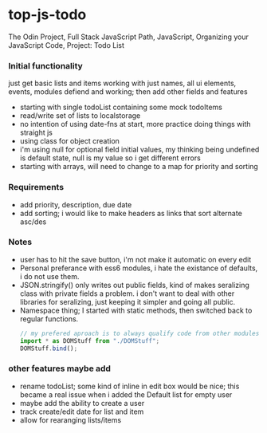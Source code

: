 # top-js-todo

The Odin Project, Full Stack JavaScript Path, JavaScript, Organizing your JavaScript Code, Project: Todo List

### Initial functionality

just get basic lists and items working with just names, all ui elements, events, modules defiend and working; then add other fields and features

-   starting with single todoList containing some mock todoItems
-   read/write set of lists to localstorage
-   no intention of using date-fns at start, more practice doing things with straight js
-   using class for object creation
-   i'm using null for optional field initial values, my thinking being undefined is default state, null is my value so i get different errors
-   starting with arrays, will need to change to a map for priority and sorting

### Requirements

-   add priority, description, due date
-   add sorting; i would like to make headers as links that sort alternate asc/des

### Notes

-   user has to hit the save button, i'm not make it automatic on every edit
-   Personal preferance with ess6 modules, i hate the existance of defaults, i do not use them.
-   JSON.stringify() only writes out public fields, kind of makes seralizing class with private fields a problem. i don't want to deal with other libraries for seralizing, just keeping it simpler and going all public.
-   Namespace thing; I started with static methods, then switched back to regular functions.
    ```js
    // my prefered aproach is to always qualify code from other modules
    import * as DOMStuff from "./DOMStuff";
    DOMStuff.bind();
    ```

### other features maybe add

-   rename todoList; some kind of inline in edit box would be nice; this became a real issue when i added the Default list for empty user
-   maybe add the ability to create a user
-   track create/edit date for list and item
-   allow for rearanging lists/items
